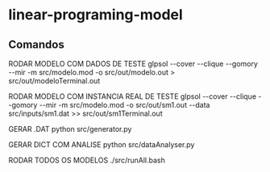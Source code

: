 # linear-programing-model

## Comandos

RODAR MODELO COM DADOS DE TESTE
glpsol  --cover --clique --gomory --mir -m src/modelo.mod -o src/out/modelo.out > src/out/modeloTerminal.out

RODAR MODELO COM INSTANCIA REAL DE TESTE
glpsol  --cover --clique --gomory --mir -m src/modelo.mod -o src/out/sm1.out --data src/inputs/sm1.dat >> src/out/sm1Terminal.out

GERAR .DAT
python src/generator.py

GERAR DICT COM ANALISE
python src/dataAnalyser.py

RODAR TODOS OS MODELOS
./src/runAll.bash